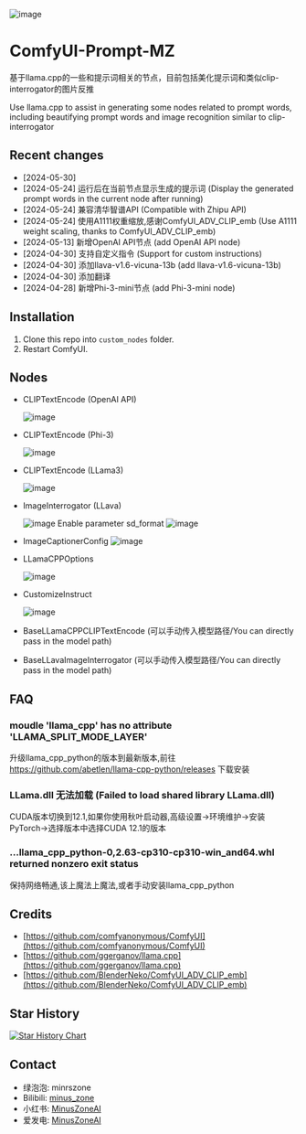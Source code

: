 ![image](https://github.com/MinusZoneAI/ComfyUI-Prompt-MZ/assets/5035199/c5bae957-2c47-4a73-86e0-2949fcf72fd5)


# ComfyUI-Prompt-MZ
基于llama.cpp的一些和提示词相关的节点，目前包括美化提示词和类似clip-interrogator的图片反推

Use llama.cpp to assist in generating some nodes related to prompt words, including beautifying prompt words and image recognition similar to clip-interrogator

## Recent changes
* [2024-05-30] 
* [2024-05-24] 运行后在当前节点显示生成的提示词 (Display the generated prompt words in the current node after running)
* [2024-05-24] 兼容清华智谱API (Compatible with Zhipu API)
* [2024-05-24] 使用A1111权重缩放,感谢ComfyUI_ADV_CLIP_emb (Use A1111 weight scaling, thanks to ComfyUI_ADV_CLIP_emb)
* [2024-05-13] 新增OpenAI API节点 (add OpenAI API node)
* [2024-04-30] 支持自定义指令 (Support for custom instructions)
* [2024-04-30] 添加llava-v1.6-vicuna-13b (add llava-v1.6-vicuna-13b)
* [2024-04-30] 添加翻译
* [2024-04-28] 新增Phi-3-mini节点 (add Phi-3-mini node)

## Installation
1. Clone this repo into `custom_nodes` folder.
2. Restart ComfyUI.
 
## Nodes
+ CLIPTextEncode (OpenAI API)

  ![image](https://github.com/MinusZoneAI/ComfyUI-Prompt-MZ/assets/5035199/14e9a96a-ec1b-481d-8f5a-43cd752ad01b)



+ CLIPTextEncode (Phi-3)

  ![image](https://github.com/MinusZoneAI/ComfyUI-Prompt-MZ/assets/5035199/c4b97aeb-23c0-4cf1-a6a5-d259fdf83f6e)


+ CLIPTextEncode (LLama3)

  ![image](https://github.com/MinusZoneAI/ComfyUI-Prompt-MZ/assets/5035199/40da75ab-46db-4f38-9d8e-b7f9184f77fa)


+ ImageInterrogator (LLava)

  ![image](https://github.com/MinusZoneAI/ComfyUI-Prompt-MZ/assets/5035199/f397c432-c2f7-4d48-9b95-2031cfb19e8c)
  Enable parameter sd_format
  ![image](https://github.com/MinusZoneAI/ComfyUI-Prompt-MZ/assets/5035199/4d2cf65d-e8a3-4dfa-b735-9d591638028c)

+ ImageCaptionerConfig
![image](https://github.com/MinusZoneAI/ComfyUI-Prompt-MZ/assets/5035199/147941a2-cb5f-418f-acd9-8e17ffaf044a)


+ LLamaCPPOptions

  ![image](https://github.com/MinusZoneAI/ComfyUI-Prompt-MZ/assets/5035199/256483e0-c3b7-4d04-82f4-f71f7d9584c9)

+ CustomizeInstruct

  ![image](https://github.com/MinusZoneAI/ComfyUI-Prompt-MZ/assets/5035199/d328ba44-2eab-4f95-bd35-585a9cdc9ec2)


+ BaseLLamaCPPCLIPTextEncode (可以手动传入模型路径/You can directly pass in the model path)
+ BaseLLavaImageInterrogator (可以手动传入模型路径/You can directly pass in the model path)

## FAQ

### moudle 'llama_cpp' has no attribute 'LLAMA_SPLIT_MODE_LAYER'
升级llama_cpp_python的版本到最新版本,前往 https://github.com/abetlen/llama-cpp-python/releases 下载安装

### LLama.dll 无法加载 (Failed to load shared library LLama.dll)
CUDA版本切换到12.1,如果你使用秋叶启动器,高级设置->环境维护->安装PyTorch->选择版本中选择CUDA 12.1的版本


### ...llama_cpp_python-0,2.63-cp310-cp310-win_and64.whl returned nonzero exit status
保持网络畅通,该上魔法上魔法,或者手动安装llama_cpp_python




## Credits
+ [https://github.com/comfyanonymous/ComfyUI](https://github.com/comfyanonymous/ComfyUI)
+ [https://github.com/ggerganov/llama.cpp](https://github.com/ggerganov/llama.cpp)
+ [https://github.com/BlenderNeko/ComfyUI_ADV_CLIP_emb](https://github.com/BlenderNeko/ComfyUI_ADV_CLIP_emb)

## Star History

<a href="https://star-history.com/#MinusZoneAI/ComfyUI-Prompt-MZ&Date">
 <picture>
   <source media="(prefers-color-scheme: dark)" srcset="https://api.star-history.com/svg?repos=MinusZoneAI/ComfyUI-Prompt-MZ&type=Date&theme=dark" />
   <source media="(prefers-color-scheme: light)" srcset="https://api.star-history.com/svg?repos=MinusZoneAI/ComfyUI-Prompt-MZ&type=Date" />
   <img alt="Star History Chart" src="https://api.star-history.com/svg?repos=MinusZoneAI/ComfyUI-Prompt-MZ&type=Date" />
 </picture>
</a>

## Contact
- 绿泡泡: minrszone
- Bilibili: [minus_zone](https://space.bilibili.com/5950992)
- 小红书: [MinusZoneAI](https://www.xiaohongshu.com/user/profile/5f072e990000000001005472)
- 爱发电: [MinusZoneAI](https://afdian.net/@MinusZoneAI)
